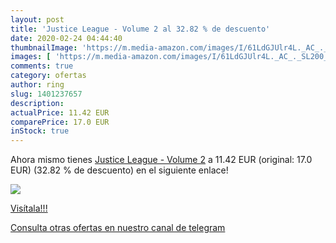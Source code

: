 ```yaml
---
layout: post
title: 'Justice League - Volume 2 al 32.82 % de descuento'
date: 2020-02-24 04:44:40
thumbnailImage: 'https://m.media-amazon.com/images/I/61LdGJUlr4L._AC_._SL200_.jpg'
images: [ 'https://m.media-amazon.com/images/I/61LdGJUlr4L._AC_._SL200_.jpg' ]
comments: true
category: ofertas
author: ring
slug: 1401237657
description:
actualPrice: 11.42 EUR
comparePrice: 17.0 EUR
inStock: true
---
```


Ahora mismo tienes [Justice League - Volume 2](https://www.amazon.com/dp/1401237657/?tag=redken08-20) a 11.42 EUR (original: 17.0 EUR) (32.82 %  de descuento) en el siguiente enlace!

[![](https://m.media-amazon.com/images/I/61LdGJUlr4L._AC_._SL200_.jpg)](https://www.amazon.com/dp/1401237657/?tag=redken08-20)

[Visítala!!!](https://www.amazon.com/dp/1401237657/?tag=redken08-20)

[Consulta otras ofertas en nuestro canal de telegram](https://t.me/s/ofertas25)
